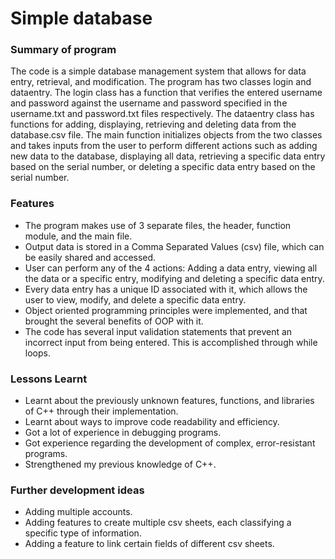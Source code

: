 <H1>Simple database</H1>
<H3>Summary of program</H3>
The code is a simple database management system that allows for data entry, retrieval, and modification. The program has two classes login and dataentry. The login class has a function that verifies the entered username and password against the username and password specified in the username.txt and password.txt files respectively. The dataentry class has functions for adding, displaying, retrieving and deleting data from the database.csv file. The main function initializes objects from the two classes and takes inputs from the user to perform different actions such as adding new data to the database, displaying all data, retrieving a specific data entry based on the serial number, or deleting a specific data entry based on the serial number.
<H3>Features</H3>
<UL>
<Li>The program makes use of 3 separate files, the header, function module, and the main file.
<Li>Output data is stored in a Comma Separated Values (csv) file, which can be easily shared and accessed.
<Li>User can perform any of the 4 actions: Adding a data entry, viewing all the data or a specific entry, modifying and deleting a specific data entry.
<Li>Every data entry has a unique ID associated with it, which allows the user to view, modify, and delete a specific data entry.
<Li>Object oriented programming principles were implemented, and that brought the several benefits of OOP with it.
<Li>The code has several input validation statements that prevent an incorrect input from being entered. This is accomplished through while loops.
</UL>
<H3>Lessons Learnt</H3>
<UL>
<Li>Learnt about the previously unknown features, functions, and libraries of C++ through their implementation.
<Li>Learnt about ways to improve code readability and efficiency.
<Li>Got a lot of experience in debugging programs.
<Li>Got experience regarding the development of complex, error-resistant programs.
<Li>Strengthened my previous knowledge of C++.
</UL>
<H3>Further development ideas</H3>
<UL>
<li>Adding multiple accounts.
<li>Adding features to create multiple csv sheets, each classifying a specific type of information.
<li>Adding a feature to link certain fields of different csv sheets.
